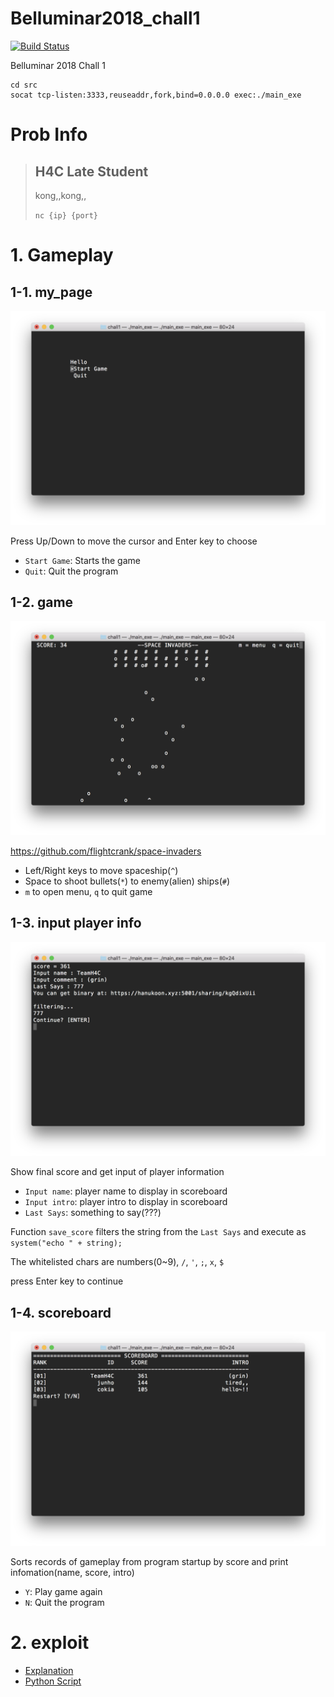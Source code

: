 # Belluminar2018_chall1
[![Build Status](https://travis-ci.com/cokia/Belluminar2018_chall1.svg?token=5x8DvwZqVbFfhsUz7zzG&branch=master)](https://travis-ci.com/cokia/Belluminar2018_chall1)

Belluminar 2018 Chall 1 

```
cd src
socat tcp-listen:3333,reuseaddr,fork,bind=0.0.0.0 exec:./main_exe 
```

# Prob Info
> H4C Late Student
> ----------
> kong,,kong,, 
>
> `nc {ip} {port}`

# 1. Gameplay

## 1-1. my_page
![my-page screenshot](./assets/sc-1.png)

Press Up/Down to move the cursor and Enter key to choose

- `Start Game`: Starts the game
- `Quit`: Quit the program

## 1-2. game
![game screenshot](./assets/sc-2.png)

https://github.com/flightcrank/space-invaders

- Left/Right keys to move spaceship(`^`)
- Space to shoot bullets(`*`) to enemy(alien) ships(`#`)
- `m` to open menu, `q` to quit game

## 1-3. input player info
![input info screenshot](./assets/sc-3.png)

Show final score and get input of player information

- `Input name`: player name to display in scoreboard
- `Input intro`: player intro to display in scoreboard
- `Last Says`: something to say(???)

Function `save_score` filters the string from the `Last Says` and execute as `system("echo " + string);`

The whitelisted chars are numbers(0~9), `/`, `'`, `;`, `x`, `$`

press Enter key to continue

## 1-4. scoreboard
![scoreboard screenshot](./assets/sc-4.png)

Sorts records of gameplay from program startup by score and print infomation(name, score, intro)

- `Y`: Play game again
- `N`: Quit the program

# 2. exploit
- [Explanation](./exploit/README.md)
- [Python Script](./chall1/exploit.py)

